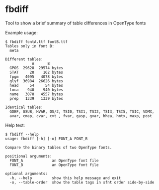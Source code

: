 # fbdiff

Tool to show a brief summary of table differences in OpenType fonts

Example usage:

	$ fbdiff fontA.ttf fontB.ttf
    Tables only in font B:
      meta

	Different tables:
	            A      B
	  GPOS  29628  29574 bytes
	  STAT     28    162 bytes
	  fpgm   4095   4078 bytes
	  glyf  36984  26626 bytes
	  head     54     54 bytes
	  loca    940    940 bytes
	  name   3078   4557 bytes
	  prep   1339   1339 bytes

    Identical tables:
      GDEF, GSUB, HVAR, OS/2, TSI0, TSI1, TSI2, TSI3, TSI5, TSIC, VDMX,
      avar, cmap, cvar, cvt , fvar, gasp, gvar, hhea, hmtx, maxp, post

Help text:

	$ fbdiff --help
	usage: fbdiff [-h] [-o] FONT_A FONT_B

	Compare the binary tables of two OpenType fonts.

	positional arguments:
	  FONT_A             an OpenType font file
	  FONT_B             an OpenType font file

	optional arguments:
	  -h, --help         show this help message and exit
	  -o, --table-order  show the table tags in sfnt order side-by-side
